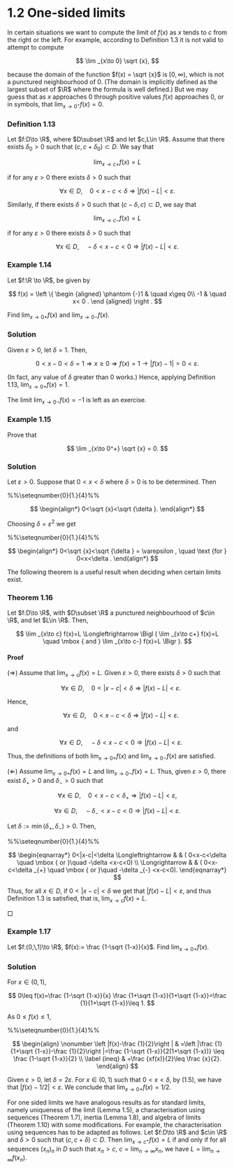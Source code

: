 # 1.2 One-sided limits

In certain situations we want to compute the limit of $f(x)$ as $x$ tends to $c$ from the right or the left. For example, according to Definition 1.3 it is not valid to attempt to compute

$$
\lim _{x\to 0} \sqrt {x},
$$

because the domain of the function $f(x) = \sqrt {x}$ is $[0,\infty )$, which is not a punctured neighbourhood of 0. (The domain is implicitly defined as the largest subset of $\R$ where the formula is well defined.) But we may guess that as $x$ approaches 0 through positive values $f(x)$ approaches 0, or in symbols, that $\displaystyle \lim _{x\to 0^+} f(x) = 0$.

### Definition 1.13

Let $f:D\to \R$, where $D\subset \R$ and let $c,L\in \R$. Assume that there exists $\delta _0>0$ such that $(c,c+\delta _0) \subset D$. We say that

$$
\lim _{x\to c+} f(x)=L
$$

if for any $\varepsilon >0$ there exists $\delta >0$ such that

$$
\forall x\in D, \quad 0<x-c<\delta \Longrightarrow |f(x)-L|<\varepsilon .
$$

Similarly, if there exists $\delta >0$ such that $(c-\delta ,c) \subset D$, we say that

$$
\lim _{x\to c-} f(x)=L
$$

if for any $\varepsilon >0$ there exists $\delta >0$ such that

$$
\forall x\in D, \quad -\delta <x-c<0 \Longrightarrow |f(x)-L|<\varepsilon .
$$

### Example 1.14

Let $f:\R \to \R$, be given by

$$
f(x) = \left \{ \begin {aligned} \phantom {-}1 & \quad x\geq 0\\ -1 & \quad x< 0 . \end {aligned} \right .
$$

Find $\displaystyle \lim _{x\to 0+} f(x)$ and $\displaystyle \lim _{x\to 0-} f(x)$.

### Solution

Given $\varepsilon >0$, let $\delta =1$. Then,

$$
0<x-0<\delta =1\Longrightarrow x\geq 0 \Longrightarrow f(x)=1 \to |f(x)-1|=0<\varepsilon .
$$

(In fact, any value of $\delta$ greater than $0$ works.) Hence, applying Definition 1.13, $\displaystyle \lim _{x\to 0+} f(x)=1$.

The limit ${\displaystyle \lim _{x\to 0-} f(x)=-1}$ is left as an exercise.

### Example 1.15

Prove that

$$
\lim _{x\to 0^+} \sqrt {x} = 0.
$$

### Solution

Let $\varepsilon >0$. Suppose that $0<x<\delta$ where $\delta >0$ is to be determined. Then

%%\seteqnumber{0}{1.}{4}%%

$$
\begin{align*} 0<\sqrt {x}<\sqrt {\delta }. \end{align*}
$$

Choosing $\delta = \varepsilon ^2$ we get

%%\seteqnumber{0}{1.}{4}%%

$$
\begin{align*} 0<\sqrt {x}<\sqrt {\delta } = \varepsilon , \quad \text {for } 0<x<\delta . \end{align*}
$$

The following theorem is a useful result when deciding when certain limits exist.

### Theorem 1.16

Let $f:D\to \R$, with $D\subset \R$ a punctured neighbourhood of $c\in \R$, and let $L\in \R$. Then,

$$
\lim _{x\to c} f(x)=L \Longleftrightarrow \Bigl ( \lim _{x\to c+} f(x)=L \quad \mbox { and } \lim _{x\to c-} f(x)=L \Bigr ).
$$

#### Proof

$(\Longrightarrow )$ Assume that $\lim _{x\to c} f(x)=L$. Given $\varepsilon >0$, there exists $\delta >0$ such that

$$
\quad \forall x\in D, \quad 0<|x-c|<\delta \Longrightarrow |f(x)-L|<\varepsilon .
$$

Hence,

$$
\quad \forall x\in D, \quad 0<x-c<\delta \Longrightarrow |f(x)-L|<\varepsilon .
$$

and

$$
\quad \forall x\in D, \quad -\delta <x-c<0\Longrightarrow |f(x)-L|<\varepsilon .
$$

Thus, the definitions of both $\displaystyle \lim _{x\to 0+} f(x)$ and $\displaystyle \lim _{x\to 0-} f(x)$ are satisfied.

$(\Longleftarrow )$ Assume ${\displaystyle \lim _{x\to 0+} f(x)}=L$ and ${\displaystyle \lim _{x\to 0-} f(x)}=L$. Thus, given $\varepsilon >0$, there exist $\delta _+>0$ and $\delta _{-}>0$ such that

$$
\forall x \in D, \quad 0<x-c<\delta _{+} \Longrightarrow |f(x)-L|<\varepsilon ,
$$

$$
\forall x \in D, \quad -\delta _{-}<x-c<0 \Longrightarrow |f(x)-L|<\varepsilon .
$$

Let $\delta :=\min (\delta _{+},\,\delta _{-})>0$. Then,

%%\seteqnumber{0}{1.}{4}%%

$$
\begin{eqnarray*} 0<|x-c|<\delta \Longleftrightarrow & & ( 0<x-c<\delta \quad \mbox { or }\quad -\delta <x-c<0) \\ \Longrightarrow & & ( 0<x-c<\delta _{+} \quad \mbox { or }\quad -\delta _{-} <x-c<0). \end{eqnarray*}
$$

Thus, for all $x\in D$, if $0<|x-c|<\delta$ we get that $|f(x)-L|<\varepsilon$, and thus Definition 1.3 is satisfied, that is, $\displaystyle \lim _{x\to c}f(x)=L$.

□

### Example 1.17

Let $f:(0,\,1)\to \R$, $f(x):= \frac {1-\sqrt {1-x}}{x}$. Find $\displaystyle \lim _{x\to 0+}f(x)$.

### Solution

For $x\in (0,1)$,

$$
0\leq f(x)=\frac {1-\sqrt {1-x}}{x} \frac {1+\sqrt {1-x}}{1+\sqrt {1-x}}=\frac {1}{1+\sqrt {1-x}}\leq 1.
$$

As $0\leq f(x)\leq 1$,

%%\seteqnumber{0}{1.}{4}%%

$$
\begin{align} \nonumber \left |f(x)-\frac {1}{2}\right | & =\left |\frac {1}{1+\sqrt {1-x}}-\frac {1}{2}\right |=\frac {1-\sqrt {1-x}}{2(1+\sqrt {1-x})} \leq \frac {1-\sqrt {1-x}}{2} \\ \label {ineq} & =\frac {xf(x)}{2}\leq \frac {x}{2}. \end{align}
$$

Given $\varepsilon >0$, let $\delta =2\varepsilon$. For $x\in (0,\,1)$ such that $0<x<\delta$, by (1.5), we have that $|f(x)-1/2|<\varepsilon$. We conclude that $\displaystyle \lim _{x\to 0+}f(x)=1/2$.

For one sided limits we have analogous results as for standard limits, namely uniqueness of the limit (Lemma 1.5), a characterisation using sequences (Theorem 1.7), inertia (Lemma 1.8), and algebra of limits (Theorem 1.10) with some modifications. For example, the characterisation using sequences has to be adapted as follows. Let $f:D\to \R$ and $c\in \R$ and $\delta >0$ such that $(c,c+\delta ) \subset D$. Then $\displaystyle \lim _{x\to c^+}f(x) = L$ if and only if for all sequences $(x_n)_n$ in $D$ such that $x_n>c$, $c = \displaystyle \lim _{n\to \infty } x_n$, we have $L = \displaystyle \lim _{n\to \infty } f(x_n)$.
